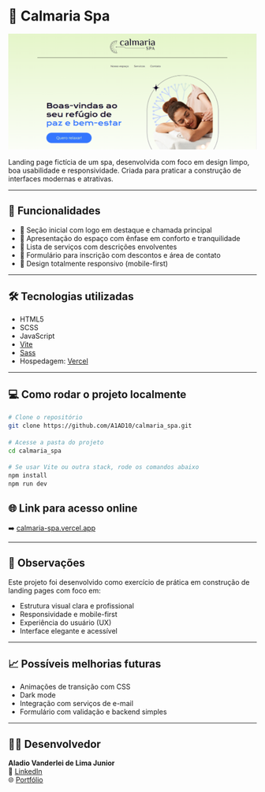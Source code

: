# 💆 Calmaria Spa

![Preview do projeto](./calmaria.png)

Landing page fictícia de um spa, desenvolvida com foco em design limpo, boa usabilidade e responsividade. Criada para praticar a construção de interfaces modernas e atrativas.

---

## 🚀 Funcionalidades

- 🧘 Seção inicial com logo em destaque e chamada principal
- 🏡 Apresentação do espaço com ênfase em conforto e tranquilidade
- 💅 Lista de serviços com descrições envolventes
- 📨 Formulário para inscrição com descontos e área de contato
- 📱 Design totalmente responsivo (mobile-first)

---

## 🛠️ Tecnologias utilizadas

- HTML5
- SCSS
- JavaScript
- [Vite](https://vitejs.dev/)
- [Sass](https://sass-lang.com/) 
- Hospedagem: [Vercel](https://vercel.com/) 

---

## 💻 Como rodar o projeto localmente

```bash
# Clone o repositório
git clone https://github.com/A1AD10/calmaria_spa.git

# Acesse a pasta do projeto
cd calmaria_spa

# Se usar Vite ou outra stack, rode os comandos abaixo
npm install
npm run dev

```
## 🌐 Link para acesso online

➡️ [calmaria-spa.vercel.app](https://calmaria-spa.vercel.app)

---

## 📌 Observações

Este projeto foi desenvolvido como exercício de prática em construção de landing pages com foco em:

- Estrutura visual clara e profissional  
- Responsividade e mobile-first  
- Experiência do usuário (UX)  
- Interface elegante e acessível  

---

## 📈 Possíveis melhorias futuras

- Animações de transição com CSS  
- Dark mode  
- Integração com serviços de e-mail  
- Formulário com validação e backend simples  

---

## 👨‍💻 Desenvolvedor

**Aladio Vanderlei de Lima Junior**  
🔗 [LinkedIn](https://www.linkedin.com/in/aladio-junior285)  
🌐 [Portfólio](https://meu-portfolio-opal-pi.vercel.app)
